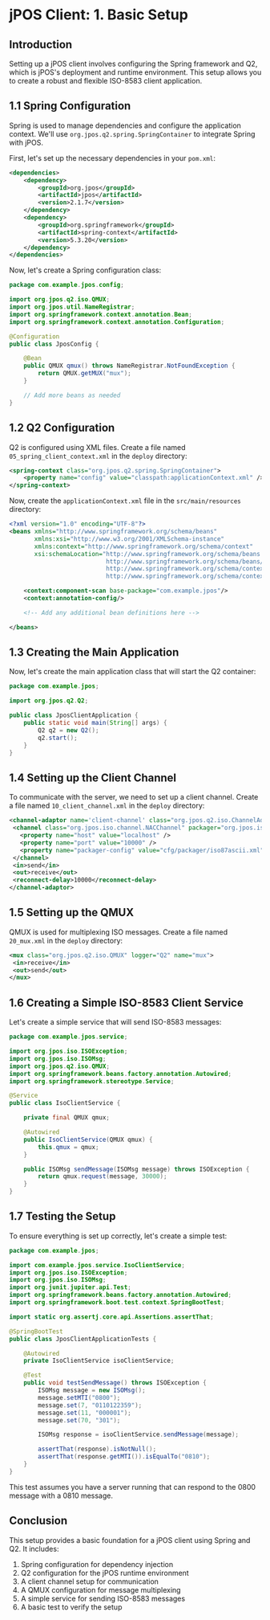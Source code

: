 # jPOS Client: 1. Basic Setup

## Introduction

Setting up a jPOS client involves configuring the Spring framework and Q2, which is jPOS's deployment and runtime environment. This setup allows you to create a robust and flexible ISO-8583 client application.

## 1.1 Spring Configuration

Spring is used to manage dependencies and configure the application context. We'll use `org.jpos.q2.spring.SpringContainer` to integrate Spring with jPOS.

First, let's set up the necessary dependencies in your `pom.xml`:

```xml
<dependencies>
    <dependency>
        <groupId>org.jpos</groupId>
        <artifactId>jpos</artifactId>
        <version>2.1.7</version>
    </dependency>
    <dependency>
        <groupId>org.springframework</groupId>
        <artifactId>spring-context</artifactId>
        <version>5.3.20</version>
    </dependency>
</dependencies>
```

Now, let's create a Spring configuration class:

```java
package com.example.jpos.config;

import org.jpos.q2.iso.QMUX;
import org.jpos.util.NameRegistrar;
import org.springframework.context.annotation.Bean;
import org.springframework.context.annotation.Configuration;

@Configuration
public class JposConfig {

    @Bean
    public QMUX qmux() throws NameRegistrar.NotFoundException {
        return QMUX.getMUX("mux");
    }

    // Add more beans as needed
}
```

## 1.2 Q2 Configuration

Q2 is configured using XML files. Create a file named `05_spring_client_context.xml` in the `deploy` directory:

```xml
<spring-context class="org.jpos.q2.spring.SpringContainer">
    <property name="config" value="classpath:applicationContext.xml" />
</spring-context>
```

Now, create the `applicationContext.xml` file in the `src/main/resources` directory:

```xml
<?xml version="1.0" encoding="UTF-8"?>
<beans xmlns="http://www.springframework.org/schema/beans"
       xmlns:xsi="http://www.w3.org/2001/XMLSchema-instance"
       xmlns:context="http://www.springframework.org/schema/context"
       xsi:schemaLocation="http://www.springframework.org/schema/beans
                           http://www.springframework.org/schema/beans/spring-beans.xsd
                           http://www.springframework.org/schema/context
                           http://www.springframework.org/schema/context/spring-context.xsd">

    <context:component-scan base-package="com.example.jpos"/>
    <context:annotation-config/>

    <!-- Add any additional bean definitions here -->

</beans>
```

## 1.3 Creating the Main Application

Now, let's create the main application class that will start the Q2 container:

```java
package com.example.jpos;

import org.jpos.q2.Q2;

public class JposClientApplication {
    public static void main(String[] args) {
        Q2 q2 = new Q2();
        q2.start();
    }
}
```

## 1.4 Setting up the Client Channel

To communicate with the server, we need to set up a client channel. Create a file named `10_client_channel.xml` in the `deploy` directory:

```xml
<channel-adaptor name='client-channel' class="org.jpos.q2.iso.ChannelAdaptor" logger="Q2">
 <channel class="org.jpos.iso.channel.NACChannel" packager="org.jpos.iso.packager.GenericPackager">
   <property name="host" value="localhost" />
   <property name="port" value="10000" />
   <property name="packager-config" value="cfg/packager/iso87ascii.xml" />
 </channel>
 <in>send</in>
 <out>receive</out>
 <reconnect-delay>10000</reconnect-delay>
</channel-adaptor>
```

## 1.5 Setting up the QMUX

QMUX is used for multiplexing ISO messages. Create a file named `20_mux.xml` in the `deploy` directory:

```xml
<mux class="org.jpos.q2.iso.QMUX" logger="Q2" name="mux">
 <in>receive</in>
 <out>send</out>
</mux>
```

## 1.6 Creating a Simple ISO-8583 Client Service

Let's create a simple service that will send ISO-8583 messages:

```java
package com.example.jpos.service;

import org.jpos.iso.ISOException;
import org.jpos.iso.ISOMsg;
import org.jpos.q2.iso.QMUX;
import org.springframework.beans.factory.annotation.Autowired;
import org.springframework.stereotype.Service;

@Service
public class IsoClientService {

    private final QMUX qmux;

    @Autowired
    public IsoClientService(QMUX qmux) {
        this.qmux = qmux;
    }

    public ISOMsg sendMessage(ISOMsg message) throws ISOException {
        return qmux.request(message, 30000);
    }
}
```

## 1.7 Testing the Setup

To ensure everything is set up correctly, let's create a simple test:

```java
package com.example.jpos;

import com.example.jpos.service.IsoClientService;
import org.jpos.iso.ISOException;
import org.jpos.iso.ISOMsg;
import org.junit.jupiter.api.Test;
import org.springframework.beans.factory.annotation.Autowired;
import org.springframework.boot.test.context.SpringBootTest;

import static org.assertj.core.api.Assertions.assertThat;

@SpringBootTest
public class JposClientApplicationTests {

    @Autowired
    private IsoClientService isoClientService;

    @Test
    public void testSendMessage() throws ISOException {
        ISOMsg message = new ISOMsg();
        message.setMTI("0800");
        message.set(7, "0110122359");
        message.set(11, "000001");
        message.set(70, "301");

        ISOMsg response = isoClientService.sendMessage(message);

        assertThat(response).isNotNull();
        assertThat(response.getMTI()).isEqualTo("0810");
    }
}
```

This test assumes you have a server running that can respond to the 0800 message with a 0810 message.

## Conclusion

This setup provides a basic foundation for a jPOS client using Spring and Q2. It includes:

1. Spring configuration for dependency injection
2. Q2 configuration for the jPOS runtime environment
3. A client channel setup for communication
4. A QMUX configuration for message multiplexing
5. A simple service for sending ISO-8583 messages
6. A basic test to verify the setup